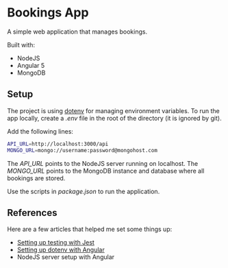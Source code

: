 # Bookings App

A simple web application that manages bookings.

Built with:

* NodeJS
* Angular 5
* MongoDB

## Setup

The project is using [dotenv](https://github.com/motdotla/dotenv) for managing environment variables. To run the app locally, create a _.env_ file in the root of the directory (it is ignored by git).

Add the following lines:

```bash
API_URL=http://localhost:3000/api
MONGO_URL=mongo://username:password@mongohost.com
```

The _API_URL_ points to the NodeJS server running on localhost.
The _MONGO_URL_ points to the MongoDB instance and database where all bookings are stored.

Use the scripts in _package.json_ to run the application.

## References

Here are a few articles that helped me set some things up:

* [Setting up testing with Jest](https://www.xfive.co/blog/testing-angular-faster-jest/)
* [Setting up dotenv with Angular](https://medium.com/@natchiketa/angular-cli-and-os-environment-variables-4cfa3b849659)
* NodeJS server setup with Angular
